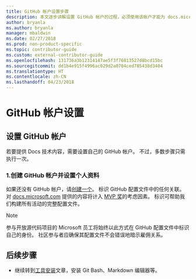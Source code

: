 ```yaml
---
title: GitHub 帐户设置步骤
description: 本文逐步讲解设置 GitHub 帐户的过程，必须使用该帐户才能为 docs.microsoft.com 供稿。
author: bryanla
ms.author: bryanla
manager: mbaldwin
ms.date: 02/27/2018
ms.prod: non-product-specific
ms.topic: contributor-guide
ms.custom: external-contributor-guide
ms.openlocfilehash: 131736a3b12314147ae5f3f76813527d8bcd15bc
ms.sourcegitcommit: dd1b4e915f4996ac029d2a0704ced785438d3484
ms.translationtype: HT
ms.contentlocale: zh-CN
ms.lasthandoff: 04/23/2018
---
```

# <a name="github-account-setup"></a>GitHub 帐户设置

## <a name="set-up-your-github-account"></a>设置 GitHub 帐户

若要提供 Docs 技术内容，需要设置自己的 GitHub 帐户。 不过，多数步骤只需执行一次。

### <a name="1-create-a-github-account-and-set-up-your-profile"></a>1.创建 GitHub 帐户并设置个人资料

如果还没有 GitHub 帐户，请[创建一个](https://github.com/join)。 标识 GitHub 配置文件中的任何关联。 对 [docs.microsoft.com](https://docs.microsoft.com) 提供的内容将计入 [MVP 奖](https://mvp.microsoft.com)的考虑因素。 标识可帮助我们构建所有活动的完整配置文件。

>[!NOTE]
> 参与开放源代码项目的 Microsoft 员工将始终以此方式在 GitHub 配置文件中标识自己的身份。 社区参与者应确保其配置文件不会错误地暗示雇佣关系。

## <a name="next-steps"></a>后续步骤

* 继续转到[工具安装](get-started-setup-tools.md)文章，安装 Git Bash、Markdown 编辑器等。
